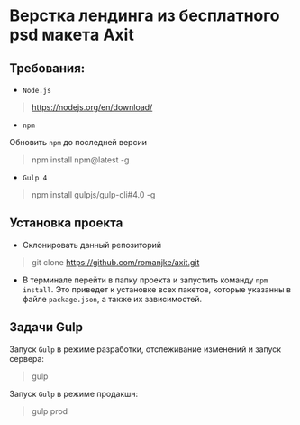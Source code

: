 # Верстка лендинга из бесплатного psd макетa Axit

## Требования:

* `Node.js`
> https://nodejs.org/en/download/

* `npm`

Обновить `npm` до последней версии
> npm install npm@latest -g

* `Gulp 4`
> npm install gulpjs/gulp-cli#4.0 -g

## Установка проекта

* Склонировать данный репозиторий
> git clone https://github.com/romanjke/axit.git

* В терминале перейти в папку проекта и запустить команду `npm install`. Это приведет к установке всех пакетов, которые указанны в файле
`package.json`, а также их зависимостей.

## Задачи Gulp

Запуск `Gulp` в режиме разработки, отслеживание изменений и запуск сервера:
> gulp

Запуск `Gulp` в режиме продакшн:
> gulp prod
